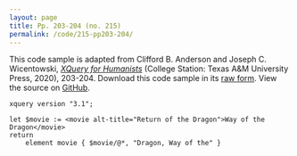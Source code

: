 ```yaml
---
layout: page
title: Pp. 203-204 (no. 215)
permalink: /code/215-pp203-204/
---
```


This code sample is adapted from Clifford B. Anderson and Joseph C. Wicentowski, 
[_XQuery for Humanists_](/) (College Station: Texas A&M University Press, 2020), 203-204. 
Download this code sample in its [raw form](/code/215-pp203-204/215-pp203-204.xq).
View the source on [GitHub](https://github.com/coding4humanists/xquery4humanists/blob/release/code/215-pp203-204/215-pp203-204.xq).

```xquery
xquery version "3.1";

let $movie := <movie alt-title="Return of the Dragon">Way of the Dragon</movie> 
return
    element movie { $movie/@*, "Dragon, Way of the" }
```  
